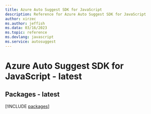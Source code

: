 ```yaml
---
title: Azure Auto Suggest SDK for JavaScript
description: Reference for Azure Auto Suggest SDK for JavaScript
author: xirzec
ms.author: jeffish
ms.data: 03/16/2023
ms.topic: reference
ms.devlang: javascript
ms.service: autosuggest
---
```

# Azure Auto Suggest SDK for JavaScript - latest
## Packages - latest
[!INCLUDE [packages](auto-suggest-index.md)]